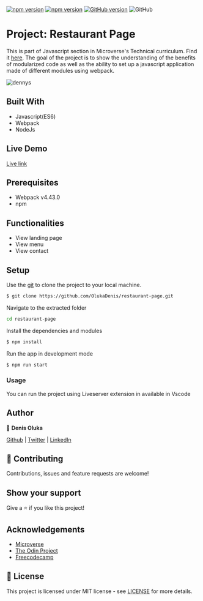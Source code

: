 [![npm version](https://badge.fury.io/js/webpack.svg)](https://badge.fury.io/js/webpack)
[![npm version](https://badge.fury.io/js/npm.svg)](https://badge.fury.io/js/npm)
[![GitHub version](https://badge.fury.io/gh/OlukaDenis%2Frestaurant-page.svg)](https://badge.fury.io/gh/OlukaDenis%2Frestaurant-page)
![GitHub](https://img.shields.io/github/license/OlukaDenis/restaurant-page)

# Project: Restaurant Page

This is part of Javascript section in Microverse's Technical curriculum. Find it [here](https://www.theodinproject.com/courses/javascript/lessons/restaurant-page).
The goal of the project is to show the understanding of the benefits of modularized code as well as the ability to set up a javascript application made of different modules using webpack.

![dennys](https://user-images.githubusercontent.com/37341054/80044273-a3a7b400-850c-11ea-8afb-c8f33ac29c27.png)

## Built With
- Javascript(ES6)
- Webpack
- NodeJs

## Live Demo
[Live link](https://dennys.netlify.app/)


## Prerequisites
- Webpack v4.43.0
- npm

## Functionalities 
- View landing page
- View menu
- View contact

## Setup

Use the [git](https://git-scm.com/downloads) to clone the project to your local machine.
```sh
$ git clone https://github.com/OlukaDenis/restaurant-page.git
```

Navigate to the extracted folder
```sh 
cd restaurant-page
```

Install the dependencies and modules
```sh
$ npm install
```

Run the app in development mode
```sh
$ npm run start
```


### Usage
You can run the project using Liveserver extension in available in Vscode


## Author

👤 **Denis Oluka**

[Github](https://github.com/OlukaDenis) | [Twitter](https://twitter.com/dennylucaz) | [LinkedIn](https://linkedin.com/in/denis-oluka-)


## 🤝 Contributing

Contributions, issues and feature requests are welcome!

## Show your support

Give a ⭐️ if you like this project!

## Acknowledgements
- [Microverse](https://www.microverse.org/)
- [The Odin Project](https://www.theodinproject.com/)
- [Freecodecamp](http://freecodecamp.org/)

## 📝 License

This project is licensed under MIT license - see [LICENSE](/LICENSE) for more details.

